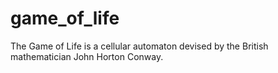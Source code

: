 # game_of_life
The Game of Life is a cellular automaton devised by the British mathematician John Horton Conway.
